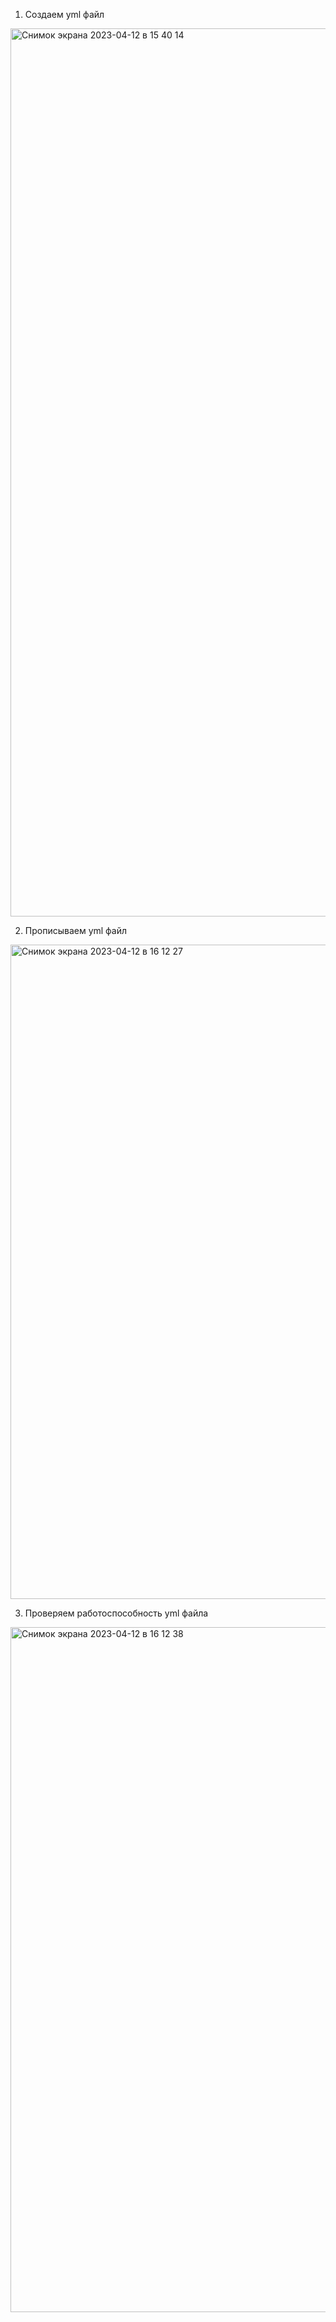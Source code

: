 1. Создаем yml файл
<img width="1421" alt="Снимок экрана 2023-04-12 в 15 40 14" src="https://user-images.githubusercontent.com/102604371/231469214-602ba090-7a74-44de-b6bf-6b6c941d7e69.png">

2. Прописываем yml файл

<img width="1047" alt="Снимок экрана 2023-04-12 в 16 12 27" src="https://user-images.githubusercontent.com/102604371/231469288-5088c1d7-0337-4119-a5ef-7154bc9ab63d.png">


3. Проверяем работоспособность yml файла

<img width="1096" alt="Снимок экрана 2023-04-12 в 16 12 38" src="https://user-images.githubusercontent.com/102604371/231469442-5404f333-ec95-4fae-8443-8604ce3dd1ca.png">
